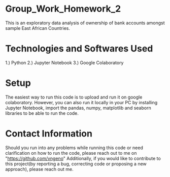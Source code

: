 # Group_Work_Homework_2

This is an exploratory data analysis of ownership of bank accounts amongst sample East African Countries.

# Technologies and Softwares Used

1.) Python
2.) Jupyter Notebook
3.) Google Colaboratory

# Setup

The easiest way to run this code is to upload and run it on google colaboratory. However, you can also run it locally in your PC by installing Jupyter Notebook, import the pandas, numpy, matplotlib and seaborn libraries to be able to run the code.

# Contact Information
Should you run into any problems while running this code or need clarification on how to run the code, please reach out to me on "https://github.com/vngeno" Additionally, if you would like to contribute to this project(by reporting a bug, correcting code or proposing a new approach), please reach out me.
